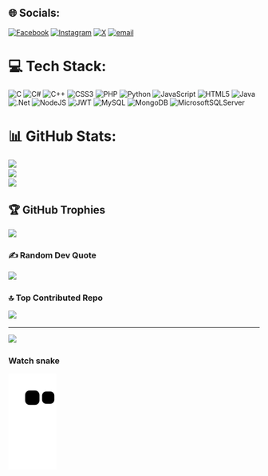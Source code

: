 
## 🌐 Socials:
[![Facebook](https://img.shields.io/badge/Facebook-%231877F2.svg?logo=Facebook&logoColor=white)](https://facebook.com/https://www.facebook.com/profile.php?id=100041573554045) [![Instagram](https://img.shields.io/badge/Instagram-%23E4405F.svg?logo=Instagram&logoColor=white)](https://instagram.com/https://www.instagram.com/trunghieu_17.02/) [![X](https://img.shields.io/badge/X-black.svg?logo=X&logoColor=white)](https://x.com/https://x.com/hieu96908154) [![email](https://img.shields.io/badge/Email-D14836?logo=gmail&logoColor=white)](mailto:hieu88815@gmail.com) 

# 💻 Tech Stack:
![C](https://img.shields.io/badge/c-%2300599C.svg?style=plastic&logo=c&logoColor=white) ![C#](https://img.shields.io/badge/c%23-%23239120.svg?style=plastic&logo=csharp&logoColor=white) ![C++](https://img.shields.io/badge/c++-%2300599C.svg?style=plastic&logo=c%2B%2B&logoColor=white) ![CSS3](https://img.shields.io/badge/css3-%231572B6.svg?style=plastic&logo=css3&logoColor=white) ![PHP](https://img.shields.io/badge/php-%23777BB4.svg?style=plastic&logo=php&logoColor=white) ![Python](https://img.shields.io/badge/python-3670A0?style=plastic&logo=python&logoColor=ffdd54) ![JavaScript](https://img.shields.io/badge/javascript-%23323330.svg?style=plastic&logo=javascript&logoColor=%23F7DF1E) ![HTML5](https://img.shields.io/badge/html5-%23E34F26.svg?style=plastic&logo=html5&logoColor=white) ![Java](https://img.shields.io/badge/java-%23ED8B00.svg?style=plastic&logo=openjdk&logoColor=white) ![.Net](https://img.shields.io/badge/.NET-5C2D91?style=plastic&logo=.net&logoColor=white) ![NodeJS](https://img.shields.io/badge/node.js-6DA55F?style=plastic&logo=node.js&logoColor=white) ![JWT](https://img.shields.io/badge/JWT-black?style=plastic&logo=JSON%20web%20tokens) ![MySQL](https://img.shields.io/badge/mysql-4479A1.svg?style=plastic&logo=mysql&logoColor=white) ![MongoDB](https://img.shields.io/badge/MongoDB-%234ea94b.svg?style=plastic&logo=mongodb&logoColor=white) ![MicrosoftSQLServer](https://img.shields.io/badge/Microsoft%20SQL%20Server-CC2927?style=plastic&logo=microsoft%20sql%20server&logoColor=white)
# 📊 GitHub Stats:
![](https://github-readme-stats.vercel.app/api?username=HieuNguyenCode&theme=dark&hide_border=true&include_all_commits=false&count_private=true)<br/>
![](https://nirzak-streak-stats.vercel.app/?user=HieuNguyenCode&theme=dark&hide_border=true)<br/>
![](https://github-readme-stats.vercel.app/api/top-langs/?username=HieuNguyenCode&theme=dark&hide_border=true&include_all_commits=false&count_private=true&layout=compact)

## 🏆 GitHub Trophies
![](https://github-profile-trophy.vercel.app/?username=HieuNguyenCode&theme=monokai&no-frame=false&no-bg=true&margin-w=4)

### ✍️ Random Dev Quote
![](https://quotes-github-readme.vercel.app/api?type=horizontal&theme=radical)

### 🔝 Top Contributed Repo
![](https://github-contributor-stats.vercel.app/api?username=HieuNguyenCode&limit=5&theme=dark&combine_all_yearly_contributions=true)

---
[![](https://visitcount.itsvg.in/api?id=HieuNguyenCode&icon=0&color=0)](https://visitcount.itsvg.in)

### Watch snake
![snake gif](https://github.com/HieuNguyenCode/HieuNguyenCode/blob/output/github-contribution-grid-snake.svg)
